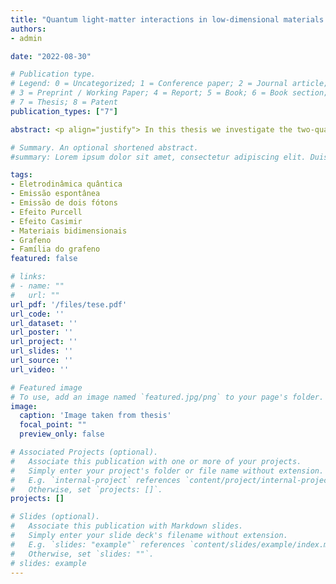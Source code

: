 ```yaml
---
title: "Quantum light-matter interactions in low-dimensional materials (PhD thesis)"
authors:
- admin

date: "2022-08-30"

# Publication type.
# Legend: 0 = Uncategorized; 1 = Conference paper; 2 = Journal article;
# 3 = Preprint / Working Paper; 4 = Report; 5 = Book; 6 = Book section;
# 7 = Thesis; 8 = Patent
publication_types: ["7"]

abstract: <p align="justify"> In this thesis we investigate the two-quanta spontaneous emission (TQSE) phenomenon and the Casimir effect in low-dimensional materials. The first two chapters are dedicated to the theoretical study of one- and two-quanta spontaneous emission and the Purcell effect, including some applications that prepare the reader to better understand the subsequent discussion of TQSE near two-dimensional plasmonic materials. Chapter 3 is dedicated to the proposal of novel material platforms to harness the two-quanta decay and emission spectrum of a quantum emitter. First, we consider carbon nanotubes and graphene coated wires. We show how the efficient plasmon-emitter coupling offered by these systems substantially enhance the TQSE in the near-field through the plasmon-plasmon decay channel. We then investigate the TQSE in atomically thin plasmonic nanostructures, which not only provide an extreme enhancement of the decay rate of a quantum emitter, but also efficient generation of entangled photons and frequency selection due to the finite size of the materials. In chapter 4 we start the discussion of the Casimir effect, presenting its general theory and well-known applications. In chapter 5 we introduce topological insulators as excellent systems to achieve tunable Casimir forces, including changing its sign. We then consider the Casimir effect between graphene family materials and show how their topological features, together with the quantum Hall effect, enable fine control of the force with external agents. We end the thesis with the conclusions and final remarks.</p>

# Summary. An optional shortened abstract.
#summary: Lorem ipsum dolor sit amet, consectetur adipiscing elit. Duis posuere tellus ac convallis placerat. Proin tincidunt magna sed ex sollicitudin condimentum.

tags:
- Eletrodinâmica quântica
- Emissão espontânea
- Emissão de dois fótons
- Efeito Purcell
- Efeito Casimir
- Materiais bidimensionais
- Grafeno
- Família do grafeno
featured: false

# links:
# - name: ""
#   url: ""
url_pdf: '/files/tese.pdf'
url_code: ''
url_dataset: ''
url_poster: ''
url_project: ''
url_slides: ''
url_source: ''
url_video: ''

# Featured image
# To use, add an image named `featured.jpg/png` to your page's folder.
image:
  caption: 'Image taken from thesis'
  focal_point: ""
  preview_only: false

# Associated Projects (optional).
#   Associate this publication with one or more of your projects.
#   Simply enter your project's folder or file name without extension.
#   E.g. `internal-project` references `content/project/internal-project/index.md`.
#   Otherwise, set `projects: []`.
projects: []

# Slides (optional).
#   Associate this publication with Markdown slides.
#   Simply enter your slide deck's filename without extension.
#   E.g. `slides: "example"` references `content/slides/example/index.md`.
#   Otherwise, set `slides: ""`.
# slides: example
---
```


